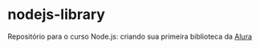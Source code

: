 # nodejs-library
Repositório para o curso Node.js: criando sua primeira biblioteca da [Alura](https://cursos.alura.com.br/)
